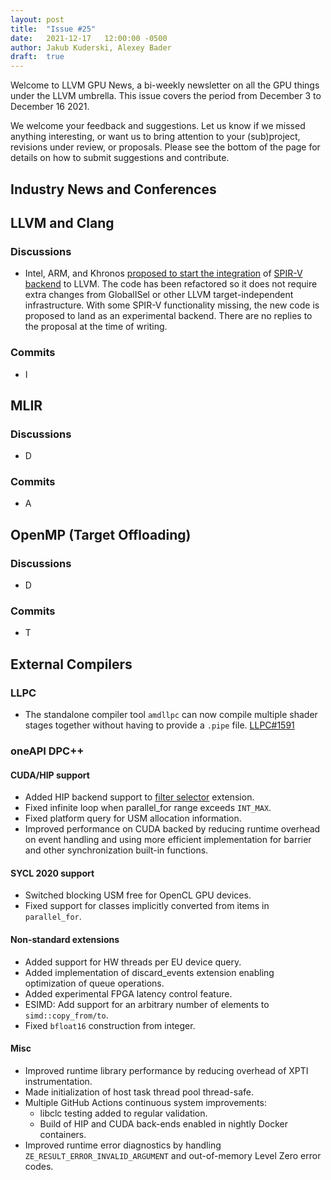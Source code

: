 ```yaml
---
layout: post
title:  "Issue #25"
date:   2021-12-17   12:00:00 -0500
author: Jakub Kuderski, Alexey Bader
draft:  true
---
```


Welcome to LLVM GPU News, a bi-weekly newsletter on all the GPU things under the LLVM umbrella.
This issue covers the period from December 3 to December 16 2021.

We welcome your feedback and suggestions. Let us know if we missed anything interesting, or want us to bring attention to your (sub)project, revisions under review, or proposals. Please see the bottom of the page for details on how to submit suggestions and contribute.


## Industry News and Conferences


##  LLVM and Clang

### Discussions

*  Intel, ARM, and Khronos [proposed to start the integration](https://lists.llvm.org/pipermail/llvm-dev/2021-December/154270.html) of [SPIR-V backend](https://github.com/KhronosGroup/LLVM-SPIRV-Backend) to LLVM. The code has been refactored so it does not require extra changes from GlobalISel or other LLVM target-independent infrastructure. With some SPIR-V functionality missing, the new code is proposed to land as an experimental backend. There are no replies to the proposal at the time of writing.

### Commits

*  I


## MLIR

### Discussions

*  D

### Commits

*  A


## OpenMP (Target Offloading)

### Discussions

*  D

### Commits

*  T


## External Compilers

### LLPC

*  The standalone compiler tool `amdllpc` can now compile multiple shader stages together without having to provide a `.pipe` file. [LLPC#1591](https://github.com/GPUOpen-Drivers/llpc/pull/1591)

### oneAPI DPC++

#### CUDA/HIP support

* Added HIP backend support to [filter selector](https://github.com/intel/llvm/blob/sycl/sycl/doc/extensions/FilterSelector/FilterSelector.adoc) extension.
* Fixed infinite loop when parallel_for range exceeds `INT_MAX`.
* Fixed platform query for USM allocation information.
* Improved performance on CUDA backed by reducing runtime overhead on event handling and using more efficient implementation for barrier and other synchronization built-in functions.

#### SYCL 2020 support

* Switched blocking USM free for OpenCL GPU devices.
* Fixed support for classes implicitly converted from items in `parallel_for`.

#### Non-standard extensions

* Added support for HW threads per EU device query.
* Added implementation of discard_events extension enabling optimization of queue operations.
* Added experimental FPGA latency control feature.
* ESIMD: Add support for an arbitrary number of elements to `simd::copy_from/to`.
* Fixed `bfloat16` construction from integer.

#### Misc

* Improved runtime library performance by reducing overhead of XPTI instrumentation.
* Made initialization of host task thread pool thread-safe.
* Multiple GitHub Actions continuous system improvements:
  * libclc testing added to regular validation.
  * Build of HIP and CUDA back-ends enabled in nightly Docker containers.
* Improved runtime error diagnostics by handling `ZE_RESULT_ERROR_INVALID_ARGUMENT` and out-of-memory Level Zero error codes.
